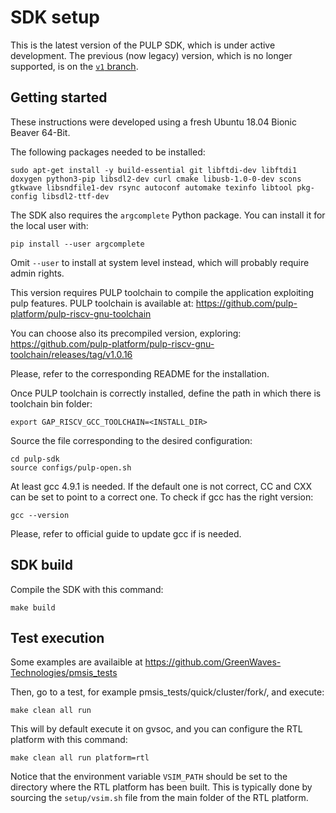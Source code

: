 # SDK setup

This is the latest version of the PULP SDK, which is under active development.  The previous (now legacy) version, which is no longer supported, is on the [`v1` branch](https://github.com/pulp-platform/pulp-sdk/tree/v1).

## Getting started

These instructions were developed using a fresh Ubuntu 18.04 Bionic Beaver 64-Bit.

The following packages needed to be installed:

~~~~~shell
sudo apt-get install -y build-essential git libftdi-dev libftdi1 doxygen python3-pip libsdl2-dev curl cmake libusb-1.0-0-dev scons gtkwave libsndfile1-dev rsync autoconf automake texinfo libtool pkg-config libsdl2-ttf-dev
~~~~~

The SDK also requires the `argcomplete` Python package. You can install it for the local user with:
~~~~~shell
pip install --user argcomplete
~~~~~
Omit `--user` to install at system level instead, which will probably require admin rights.

This version requires PULP toolchain to compile the application exploiting pulp features. PULP toolchain is available at: https://github.com/pulp-platform/pulp-riscv-gnu-toolchain

You can choose also its precompiled version, exploring: https://github.com/pulp-platform/pulp-riscv-gnu-toolchain/releases/tag/v1.0.16

Please, refer to the corresponding README for the installation.

Once PULP toolchain is correctly installed, define the path in which there is toolchain bin folder:

~~~~~shell
export GAP_RISCV_GCC_TOOLCHAIN=<INSTALL_DIR>
~~~~~

Source the file corresponding to the desired configuration:

~~~~~shell
cd pulp-sdk
source configs/pulp-open.sh
~~~~~

At least gcc 4.9.1 is needed. If the default one is not correct, CC and CXX can be set to
point to a correct one. To check if gcc has the right version:

~~~~~shell
gcc --version
~~~~~

Please, refer to official guide to update gcc if is needed.

## SDK build

Compile the SDK with this command:

~~~~~shell
make build
~~~~~

## Test execution

Some examples are availaible at https://github.com/GreenWaves-Technologies/pmsis_tests

Then, go to a test, for example pmsis_tests/quick/cluster/fork/, and execute:

~~~~~shell
make clean all run
~~~~~

This will by default execute it on gvsoc, and you can configure the RTL platform with this command:

~~~~~shell
make clean all run platform=rtl
~~~~~

Notice that the environment variable `VSIM_PATH` should be set to the directory where the RTL platform has been built.
This is typically done by sourcing the `setup/vsim.sh` file from the main folder of the RTL platform.
